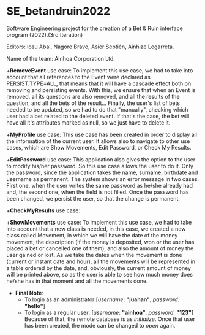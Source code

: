 # SE_betandruin2022
Software Engineering project for the creation of a Bet &amp; Ruin interface program (2022).(3rd Iteration)

Editors: Iosu Abal, Nagore Bravo, Asier Septién, Ainhize Legarreta.

Name of the team: Ainhoa Corporation Ltd.

+**RemoveEvent** use case: To implement this use case, we had to take into account that all references to the Event were declared as PERSIST.TYPE=ALL, that means that it will have a cascade effect both on removing and persisting events.
With this, we ensure that when an Event is removed, all its questions are also removed, and all the results of the question, and all the bets of the result...
Finally, the user's list of bets needed to be updated, so we had to do that "manually", checking which user had a bet related to the deleted event. If that's the case, the bet will have all it's attributes marked as null, so we just have to delete it.

+**MyProfile** use case: This use case has been created in order to display all the information of the current user. It allows also to navigate to other use cases, which are Show Movements, Edit Password, or Check My Results. 

+**EditPassword** use case: This application also gives the option to the user to modify his/her password. So this use case allows the user to do it. Only the password, since the application takes the name, surname, birthdate and username as permanent. The system shows an error message in two cases. First one, when the user writes the same password as he/she already had and, the second one, when the field is not filled. Once the password has been changed, we persist the user, so that the change is permanent.

+**CheckMyResults** use case:

+**ShowMovements** use case: To implement this use case, we had to take into account that a new class is needed, in this case, we created a new class called Movement, in which we will have the date of the money movement, the description (if the money is deposited, won or the user has placed a bet or cancelled one of them), and also the amount of money the user gained or lost.
As we take the dates when the movement is done (current or instant date and hour), all the movements will be represented in a table ordered by the date, and, obviously, the current amount of money will be printed above, so as the user is able to see how much money does he/she has in that moment and all the movements done.


+ **Final Note**:
    + To login as an administrator:[*username*: **"juanan"**, *password*: **"hello"**]
    + To login as a regular user: [*username*: **"ainhoa"**, *password*: **"123"**]
      Because of that, the remote database is as *initialize*. Once that user has been created, the mode can be changed to *open* again.
